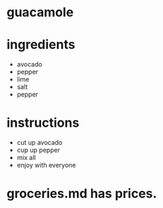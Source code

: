 # guacamole

# ingredients
* avocado
* pepper
* lime
* salt 
* pepper


# instructions 
* cut up avocado
* cup up pepper
* mix all 
* enjoy with everyone


# groceries.md has prices. 

